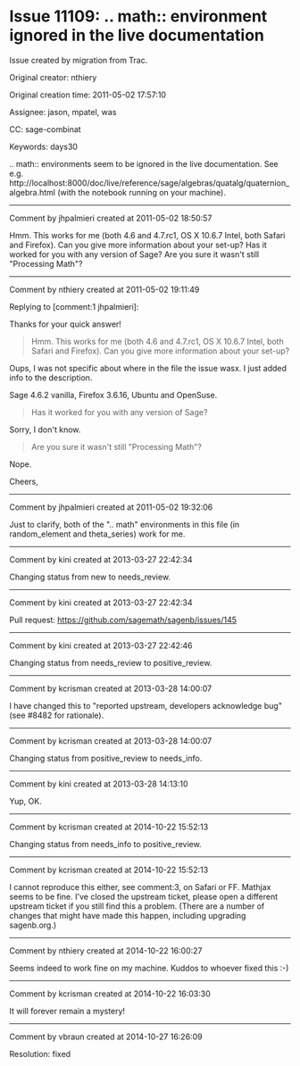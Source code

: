 # Issue 11109: .. math:: environment ignored in the live documentation

Issue created by migration from Trac.

Original creator: nthiery

Original creation time: 2011-05-02 17:57:10

Assignee: jason, mpatel, was

CC:  sage-combinat

Keywords: days30

.. math:: environments seem to be ignored in the live documentation. See e.g. http://localhost:8000/doc/live/reference/sage/algebras/quatalg/quaternion_algebra.html (with the notebook running on your machine).


---

Comment by jhpalmieri created at 2011-05-02 18:50:57

Hmm.  This works for me (both 4.6 and 4.7.rc1, OS X 10.6.7 Intel, both Safari and Firefox).  Can you give more information about your set-up?  Has it worked for you with any version of Sage?  Are you sure it wasn't still "Processing Math"?


---

Comment by nthiery created at 2011-05-02 19:11:49

Replying to [comment:1 jhpalmieri]:

Thanks for your quick answer!

> Hmm.  This works for me (both 4.6 and 4.7.rc1, OS X 10.6.7 Intel, both Safari and Firefox).  Can you give more information about your set-up? 

Oups, I was not specific about where in the file the issue wasx. I just added info to the description.

Sage 4.6.2 vanilla, Firefox 3.6.16, Ubuntu and OpenSuse. 

> Has it worked for you with any version of Sage?

Sorry, I don't know.

> Are you sure it wasn't still "Processing Math"?

Nope.

Cheers,


---

Comment by jhpalmieri created at 2011-05-02 19:32:06

Just to clarify, both of the ".. math" environments in this file (in random_element and theta_series) work for me.


---

Comment by kini created at 2013-03-27 22:42:34

Changing status from new to needs_review.


---

Comment by kini created at 2013-03-27 22:42:34

Pull request: https://github.com/sagemath/sagenb/issues/145


---

Comment by kini created at 2013-03-27 22:42:46

Changing status from needs_review to positive_review.


---

Comment by kcrisman created at 2013-03-28 14:00:07

I have changed this to "reported upstream, developers acknowledge bug" (see #8482 for rationale).


---

Comment by kcrisman created at 2013-03-28 14:00:07

Changing status from positive_review to needs_info.


---

Comment by kini created at 2013-03-28 14:13:10

Yup, OK.


---

Comment by kcrisman created at 2014-10-22 15:52:13

Changing status from needs_info to positive_review.


---

Comment by kcrisman created at 2014-10-22 15:52:13

I cannot reproduce this either, see comment:3, on Safari or FF.  Mathjax seems to be fine.   I've closed the upstream ticket, please open a different upstream ticket if you still find this a problem.  (There are a number of changes that might have made this happen, including upgrading sagenb.org.)


---

Comment by nthiery created at 2014-10-22 16:00:27

Seems indeed to work fine on my machine. Kuddos to whoever fixed this :-)


---

Comment by kcrisman created at 2014-10-22 16:03:30

It will forever remain a mystery!


---

Comment by vbraun created at 2014-10-27 16:26:09

Resolution: fixed
